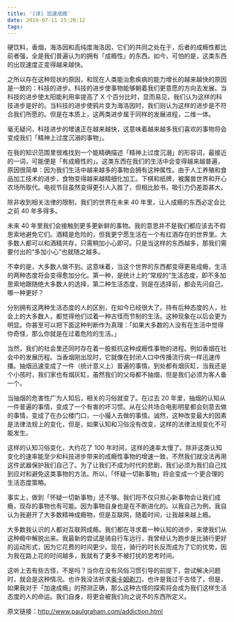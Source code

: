 ```yaml
---
title: '[译] 加速成瘾'
date: 2019-07-11 15:20:12
tags:
---
```

硬饮料，香烟，海洛因和高纯度海洛因，它们的共同之处在于，后者的成瘾性都比前者强，全是我们普遍认为的拥有「成瘾性」的东西。如今，可怕的是，这类东西的出现速度正变得越来越快。

之所以存在这种现状的原因，和现在人类能治愈疾病的能力增长的越来越快的原因是一致的：科技的进步。科技的进步使事物能够朝着我们更意愿的方向去发展。当科技的进步使太阳能利用率提高了 X 个百分比时，显而易见，我们认为这样的科技进步是好的。当科技的进步使鸦片变为海洛因时，我们则认为这样的进步是不符合我们所愿的。但是在本质上，这两类进步属于同样的发展进程，二维一体。

毫无疑问，科技进步的增速正在越来越快，这意味着越来越多我们喜欢的事物将会变成我们「精神上过度沉溺的事物」。

在我的知识范围里很难找到一个能精确描述「精神上过度沉溺」的形容词，最接近的一词，可能便是「有成瘾性的」。这类东西在我们的生活中会变得越来越普遍，原因很简单：因为我们生活中越来越多的事物会拥有这种属性。由于人工养殖和食品加工技术的进步，食物变得越来越精细化加工。下棋和纸牌，被魔兽世界和开心农场所取代。电视节目虽然变得更引人入胜了，但相比脸书，吸引力仍差距甚大。

除非收到相关法律的限制，我们的世界在未来 40 年里，让人成瘾的东西必定会比之前 40 年多得多。

未来 40 年里我们会接触到更多更新鲜的事物。我的意思并不是我们都应该去不假思索地避免它们。酒精是危险的，但我更宁愿生活在一个有红酒存在的世界里。大多数人都可以和酒精共存，只需稍加小心即可。只是当这样的东西越多，那我们需要付出的“多加小心”也就随之越多。

不幸的是，大多数人做不到。这意味着，当这个世界的东西都变得更易成瘾，生活的两种态度将会变得愈加分化。第一种，是统计上的“常规的”生活态度，即不多加思索地跟随绝大多数人的选择，第二种生活态度，则是在选择前，都会先问自己，哪一种更好？

分别拥有这两种生活态度的人的区别，在如今已经很大了。持有后种态度的人，社会上的大多数人，都觉得他们过着一种古怪而节制的生活。这种现象在以后会更为明显。你甚至可以把下面这种判断作为真理：「如果大多数的人没有在生活中觉得你奇怪，那么你就是在过着危险的生活。」

当然，我们的社会里还同时存在着一股抵抗这种成瘾性事物的进程。例如香烟在社会中的发展历程。当香烟刚出现时，它就像在封闭人口中传播流行病一样迅速传播。抽烟迅速变成了一件（统计意义上）普遍的事情。到处都有烟灰缸，当我还是个小孩时，我们家也有烟灰缸，虽然我们的父母都不抽烟，但是我们必须为客人备一个。

当抽烟的危害性广为人知后，相关的习俗就变了。在过去 20 年里，抽烟的认知从一件普遍的事情，变成了一个有害的坏习惯。从在公共场合电影明星都会刻意去做的事情，变成了在办公楼门口，一小撮人去做的事情。诚然，这种改变最大的因素是法律法规上的变化，但是，如果认知和习俗没有改变，这样的法律法规变化不可能发生。

这样的认知习俗变化，大约花了 100 年时间，这样的速率太慢了。除非这类认知变化的速率能至少和科技进步带来的成瘾性事物的增速一致，不然我们就没法再用这件武器保护我们自己了。为了让我们不成为时代的悲剧，我们必须为我们自己找到应对和避免这类事物的方法。所以，「怀疑一切新事物」将会变成一个更合理的生活态度策略。

事实上，做到「怀疑一切新事物」还不够。我们将不仅只担心新事物会让我们成瘾，现存的事物也有可能。因为事物自身也是在不断进化的。以我自己为例，我自认为我避开了大多数精神成瘾物，但是互联网，随着时间，让我越来越上瘾。

大多数我认识的人都对互联网成瘾。我们都在寻求着一种认知的进步，来使我们从这种瘾中解脱出来。我最新的尝试是骑自行车远行，我曾经认为跑步是比骑行更好的运动形式，因为它花费的时间更少。现在，骑行的时长反而成为了它的优势，因为我在路上花的时间越多，我就有了更多不被打扰的思考时间。

这听上去有些古怪，不是吗？当你在没有风俗习惯引导的前提下，尝试解决问题时，就会是这种情况。也许我没法祈求[奥卡姆剃刀](https://zh.wikipedia.org/wiki/%E5%A5%A5%E5%8D%A1%E5%A7%86%E5%89%83%E5%88%80)，也许是我过于古怪了，但是，如果我对于「加速成瘾」的预测正确，那么这种古怪的探索将会成为我们这样生活态度的人的命运。我们自身，将更会被我们向之说不的东西所定义。

原文链接：http://www.paulgraham.com/addiction.html

